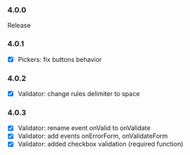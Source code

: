 ### 4.0.0
Release

### 4.0.1
- [x] Pickers: fix buttons behavior

### 4.0.2
- [x] Validator: change rules delimiter to space 

### 4.0.3
- [x] Validator: rename event onValid to onValidate
- [x] Validator: add events onErrorForm, onValidateForm
- [x] Validator: added checkbox validation (required function)